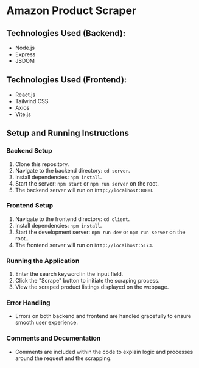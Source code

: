 # Amazon Product Scraper

## Technologies Used (Backend):
- Node.js
- Express
- JSDOM

## Technologies Used (Frontend):
- React.js
- Tailwind CSS
- Axios
- Vite.js

## Setup and Running Instructions

### Backend Setup
1. Clone this repository.
2. Navigate to the backend directory: `cd server`.
3. Install dependencies: `npm install`.
4. Start the server: `npm start` or `npm run server` on the root.
5. The backend server will run on `http://localhost:8000`.

### Frontend Setup
1. Navigate to the frontend directory: `cd client`.
2. Install dependencies: `npm install`.
3. Start the development server: `npm run dev` or `npm run server` on the root..
4. The frontend server will run on `http://localhost:5173`.

### Running the Application
1. Enter the search keyword in the input field.
2. Click the "Scrape" button to initiate the scraping process.
3. View the scraped product listings displayed on the webpage.

### Error Handling
- Errors on both backend and frontend are handled gracefully to ensure smooth user experience.

### Comments and Documentation
- Comments are included within the code to explain logic and processes around the request and the scrapping.
